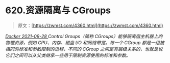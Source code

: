 <!--yml
category: 未分类
date: 0001-01-01 00:00:00
--->

# 620.资源隔离与 CGroups

> 原文：[https://zwmst.com/4360.html](https://zwmst.com/4360.html)

   [ *Docker* ](https://zwmst.com/docker)*[ <time datetime="2021-09-28T23:28:49+08:00"> 2021-09-28 </time> ](https://zwmst.com/4360.html)  Control Groups（简称 CGroups）能够隔离宿主机器上的物理资源，例如 CPU、内存、磁盘 I/O 和网络带宽。每一个 CGroup 都是一组被相同的标准和参数限制的进程，不同的 CGroup 之间是有层级关系的，也就是说它们之间可以从父类继承一些用于限制资源使用的标准和参数。*